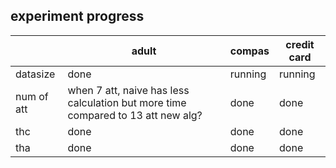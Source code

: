 ## experiment progress

|   | adult | compas | credit card |
| --- | --- | --- | --- |
| datasize | done  |  running    |   running    |
| num of att | when 7 att, naive has less calculation but more time compared to 13 att new alg?   |  done  |  done  |
| thc   |  done    |   done   |   done    |
| tha    |   done   |  done     |   done    |

